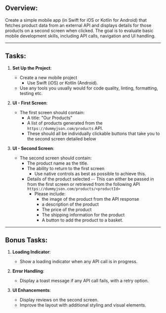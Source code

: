 ## Overview:
Create a simple mobile app (in Swift for iOS or Kotlin for Android) that fetches product data from an external API and displays details for those products on a second screen when clicked. The goal is to evaluate basic mobile development skills, including API calls, navigation and UI handling.

---

## Tasks:

1. **Set Up the Project**:
    - Create a new mobile project
        - Use Swift (iOS) or Kotlin (Android).
    - Use any tools you usually would for code quality, linting, formatting, testing etc.

2. **UI - First Screen**:
    - The first screen should contain:
        - A title: "Our Products"
        - A list of products generated from the `https://dummyjson.com/products` API.
        - These should all be individually clickable buttons that take you to the second screen detailed below
     
3. **UI - Second Screen**:
    - The second screen should contain:
        - The product name as the title.
        - The ability to return to the first screen
            - Use native controls as best as possible to achieve this.
        - Details of the product selected -- This can either be passed in from the first screen or retrieved from the following API `https://dummyjson.com/products/<productId>`
            - Please include:
                - the image of the product from the API response
                - a description of the product
                - The price of the product
                - The shipping information for the product
                - A button to add the product to a basket.

---

## Bonus Tasks:

1. **Loading Indicator**:
    - Show a loading indicator when any API call is in progress.

2. **Error Handling**:
    - Display a toast message if any API call fails, with a retry option.

3. **UI Enhancements**:
    - Display reviews on the second screen.
    - Improve the layout with additional styling and visual elements.
